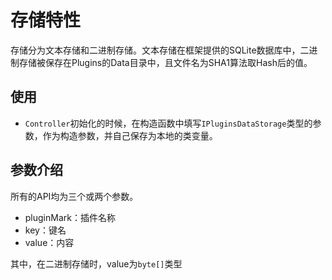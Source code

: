 # 存储特性

存储分为文本存储和二进制存储。文本存储在框架提供的SQLite数据库中，二进制存储被保存在Plugins的Data目录中，且文件名为SHA1算法取Hash后的值。

## 使用

- `Controller`初始化的时候，在构造函数中填写`IPluginsDataStorage`类型的参数，作为构造参数，并自己保存为本地的类变量。

## 参数介绍

所有的API均为三个或两个参数。

- pluginMark：插件名称
- key：键名
- value：内容

其中，在二进制存储时，value为`byte[]`类型

